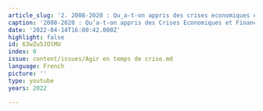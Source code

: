 ```yaml
---
article_slug: '2. 2008-2020 : Qu_a-t-on appris des crises economiques et financieres ?'
caption: '2008-2020 : Qu’a-t-on appris des Crises Economiques et Financières ?'
date: '2022-04-14T16:00:42.000Z'
highlight: false
id: 63wZu5JOlMU
index: 0
issue: content/issues/Agir en temps de crise.md
language: French
picture: ''
type: youtube
years: 2022

---
```

